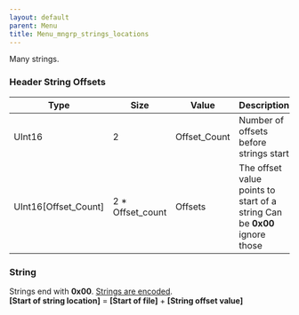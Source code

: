 ```yaml
---
layout: default
parent: Menu
title: Menu_mngrp_strings_locations
---
```


Many strings.

### Header String Offsets

| Type                    | Size               | Value         | Description                                                               |
|-------------------------|--------------------|---------------|---------------------------------------------------------------------------|
| UInt16                  | 2                  | Offset\_Count | Number of offsets before strings start                                    |
| UInt16\[Offset\_Count\] | 2 \* Offset\_count | Offsets       | The offset value points to start of a string Can be **0x00** ignore those |

### String

Strings end with **0x00**. [Strings are encoded](../Miscellaneous/String_Encoding).  
**\[Start of string location\]** = **\[Start of file\]** + **\[String offset value\]**
